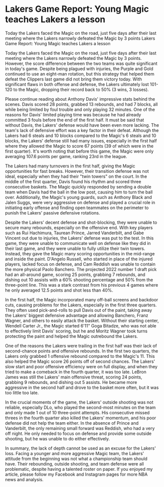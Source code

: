 #  Lakers Game Report: Young Magic teaches Lakers a lesson

Today the Lakers faced the Magic on the road, just five days after their last meeting where the Lakers narrowly defeated the Magic by 3 points 
  Lakers Game Report: Young Magic teaches Lakers a lesson

Today the Lakers faced the Magic on the road, just five days after their last meeting where the Lakers narrowly defeated the Magic by 3 points. However, the score difference between the two teams was quite significant in today's game. Despite being plagued with injuries, the Purple and Gold continued to use an eight-man rotation, but this strategy that helped them defeat the Clippers last game did not bring them victory today. With significant flaws in both offense and defense, the Lakers ultimately lost 101-120 to the Magic, dropping their record back to 50% (3 wins, 3 losses).

Please continue reading about Anthony Davis' impressive stats behind the scenes. Davis scored 28 points, grabbed 13 rebounds, and had 7 blocks, all while being limited by foul trouble and only playing 32 minutes. One of the reasons for Davis' limited playing time was because he had already committed 3 fouls before the end of the first half. It must be said that without Davis, the Lakers' defense would have been even more lacking. The team's lack of defensive effort was a key factor in their defeat. Although the Lakers had 6 steals and 10 blocks compared to the Magic's 6 steals and 10 blocks, the Lakers' defense still had many issues, especially in the first half where they allowed the Magic to score 67 points (39 of which were in the first quarter). It's worth noting that before this game, the Magic were only averaging 107.6 points per game, ranking 23rd in the league.

The Lakers had many turnovers in the first half, giving the Magic opportunities for fast breaks. However, their transition defense was not ideal, especially when they had their "twin towers" on the court. In the middle of the first quarter, Davis found his rhythm and scored three consecutive baskets. The Magic quickly responded by sending a double team when Davis had the ball in the low post, causing him to turn the ball over. Additionally, the Magic's young guards, such as Anthony Black and Jalen Suggs, were very aggressive on defense and played a crucial role in initiating early offense and finding open teammates on the perimeter to punish the Lakers' passive defensive rotations.

Despite the Lakers' decent defense and shot-blocking, they were unable to secure many rebounds, especially on the offensive end. With key players such as Rui Hachimura, Taurean Prince, Jarred Vanderbilt, and Gabe Vincent out due to injuries, the Lakers' defense was put to the test. In this game, they were unable to communicate well on defense like they did in their last game, and they were unable to fully utilize their twin towers. Instead, they gave the Magic many scoring opportunities in the mid-range and inside the paint. D'Angelo Russell, who started in place of the injured players, lacked focus on defense, and Cam Reddish was unable to contain the more physical Paolo Banchero. The projected 2022 number 1 draft pick had an all-around game, scoring 25 points, grabbing 7 rebounds, and dishing out 10 assists with a 60% shooting percentage and 50% from the three-point line. This was a stark contrast from his previous 4 games where he only averaged 12.5 points and shot less than 40%.

In the first half, the Magic incorporated many off-ball screens and backdoor cuts, causing problems for the Lakers, especially in the first three quarters. They often used pick-and-rolls to pull Davis out of the paint, taking away the Lakers' biggest defensive advantage and allowing Banchero, Franz Wagner, and others to easily attack the basket. Without their starting center, Wendell Carter Jr., the Magic started 6'11" Goga Bitadze, who was not able to effectively limit Davis' scoring, but he and Moritz Wagner took turns protecting the paint and helped the Magic outrebound the Lakers.

One of the reasons the Lakers were trailing in the first half was their lack of second-chance points and offensive rebounds. In the first two quarters, the Lakers only grabbed 1 offensive rebound compared to the Magic's 11. This also helped the Magic score 26 points off of second chances. The Lakers' slow start and poor offensive efficiency were on full display, and when they tried to make a comeback in the fourth quarter, it was too late. LeBron James was still the Lakers' main offensive threat, scoring 24 points, grabbing 9 rebounds, and dishing out 5 assists. He became more aggressive in the second half and drove to the basket more often, but it was too little too late.

In the crucial moments of the game, the Lakers' outside shooting was not reliable, especially DLo, who played the second-most minutes on the team and only made 1 out of 10 three-point attempts. His consecutive missed threes in the fourth quarter also killed the Lakers' momentum, and his poor defense did not help the team either. In the absence of Prince and Vanderbilt, the only remaining small forward was Reddish, who had a very off night. He only needed to focus on defense and provide some outside shooting, but he was unable to do either effectively.

In summary, the lack of depth cannot be used as an excuse for the Lakers' loss. Facing a younger and more aggressive Magic team, the Lakers' attitude from the beginning was not what a championship team should have. Their rebounding, outside shooting, and team defense were all problematic, despite having a talented roster on paper. If you enjoyed my article, please follow my Facebook and Instagram pages for more NBA news and analysis.